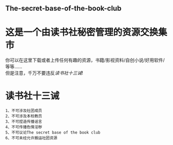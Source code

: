 ## The-secret-base-of-the-book-club
# 这是一个由读书社秘密管理的资源交换集市  
你可以在这里下载或者上传任何有趣的资源，书籍/影视资料/自创小说/好用软件/等等……  
但是注意，千万不要违反*读书社十三诫*!  

# 读书社十三诫  
    1、不可涉及社团成员  
    2、不可涉及本校教员  
    3、不可捏造传播谣言  
    4、不可传播色情淫秽  
    5、不可议论The secret base of the book club  
    6、不可未经允许搬运社团资源  

